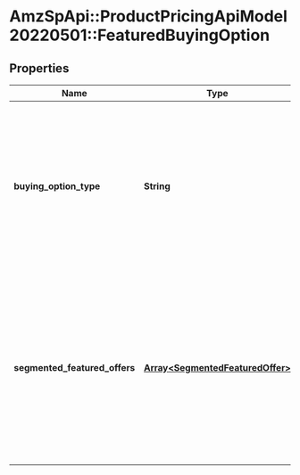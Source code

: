 # AmzSpApi::ProductPricingApiModel20220501::FeaturedBuyingOption

## Properties
Name | Type | Description | Notes
------------ | ------------- | ------------- | -------------
**buying_option_type** | **String** | The buying option type for the featured offer. &#x60;buyingOptionType&#x60; represents the buying options that a customer receives on the detail page, such as &#x60;B2B&#x60;, &#x60;Fresh&#x60;, and &#x60;Subscribe n Save&#x60;. &#x60;buyingOptionType&#x60; currently supports &#x60;NEW&#x60; as a value. | 
**segmented_featured_offers** | [**Array&lt;SegmentedFeaturedOffer&gt;**](SegmentedFeaturedOffer.md) | A list of segmented featured offers for the current buying option type. A segment can be considered as a group of regional contexts that all have the same featured offer. A regional context is a combination of factors such as customer type, region, or postal code and buying option. | 

